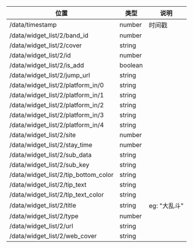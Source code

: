 | 位置                                   | 类型      | 说明        |
|--------------------------------------|---------|-----------|
| /data/timestamp                      | number  | 时间戳       |
 | /data/widget_list/2/band_id          | number  |           |
 | /data/widget_list/2/cover            | string  |           |
 | /data/widget_list/2/id               | number  |           |
 | /data/widget_list/2/is_add           | boolean |           |
 | /data/widget_list/2/jump_url         | string  |           |
 | /data/widget_list/2/platform_in/0    | string  |           |
 | /data/widget_list/2/platform_in/1    | string  |           |
 | /data/widget_list/2/platform_in/2    | string  |           |
 | /data/widget_list/2/platform_in/3    | string  |           |
 | /data/widget_list/2/platform_in/4    | string  |           |
 | /data/widget_list/2/site             | number  |           |
 | /data/widget_list/2/stay_time        | number  |           |
 | /data/widget_list/2/sub_data         | string  |           |
 | /data/widget_list/2/sub_key          | string  |           |
 | /data/widget_list/2/tip_bottom_color | string  |           |
 | /data/widget_list/2/tip_text         | string  |           |
 | /data/widget_list/2/tip_text_color   | string  |           |
 | /data/widget_list/2/title            | string  | eg: "大乱斗" |
 | /data/widget_list/2/type             | number  |           |
 | /data/widget_list/2/url              | string  |           |
 | /data/widget_list/2/web_cover        | string  |           |